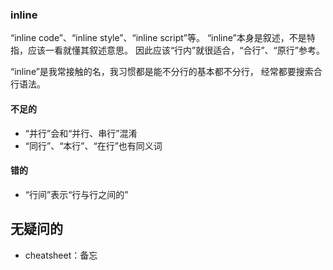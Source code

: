 ### inline
“inline code”、“inline style”、“inline script”等。
“inline”本身是叙述，不是特指，应该一看就懂其叙述意思。
因此应该“行内”就很适合，“合行”、“原行”参考。

“inline”是我常接触的名，我习惯都是能不分行的基本都不分行，
经常都要搜索合行语法。

#### 不足的
- “并行”会和“并行、串行”混淆
- “同行”、“本行”、“在行”也有同义词

#### 错的
- “行间”表示“行与行之间的”

## 无疑问的
- cheatsheet：备忘
